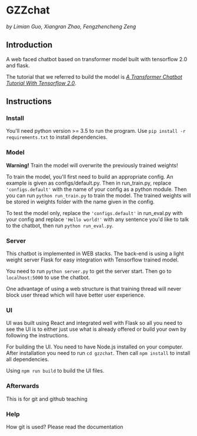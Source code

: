 # GZZchat
*by Limian Guo, Xiangran Zhao, Fengzhencheng Zeng*

## Introduction
A web faced chatbot based on transformer model built with tensorflow 2.0 and flask.

The tutorial that we referred to build the model is 
[*A Transformer Chatbot Tutorial With Tensorflow 2.0*](https://medium.com/tensorflow/a-transformer-chatbot-tutorial-with-tensorflow-2-0-88bf59e66fe2).

## Instructions
### Install
You'll need python version >= 3.5 to run the program. Use `pip install -r requirements.txt` to install dependencies.

### Model
**Warning!** Train the model will overwrite the previously trained weights!

To train the model, you'll first need to build an appropriate config. An example is given as configs/default.py.
Then in run_train.py, replace `'configs.default'` with the name of your config as a python module.
Then you can run `python run_train.py` to train the model.
The trained weights will be stored in weights folder with the name given in the config.

To test the model only, replace the `'configs.default'` in run_eval.py with your config 
and replace `'Hello world!'` with any sentence you'd like to talk to the chatbot, then run `python run_eval.py`.

### Server
This chatbot is implemented in WEB stacks. The back-end is using a light weight
server Flask for easy integration with Tensorflow trained model.

You need to run `python server.py` to get the server start.
Then go to `localhost:5000` to use the chatbot.

One advantage of using a web structure is that training thread will never block user
thread which will have better user experience.
### UI
UI was built using React and integrated well with Flask so all you need to see the UI is to 
either just use what is already offered or build your own by following the instructions.

For building the UI. You need to have Node.js installed on your computer. After installation
you need to run `cd gzzchat`. Then call `npm install` to install all dependencies.

Using `npm run build` to build the UI files.

### Afterwards
This is for git and github teaching

### Help
How git is used?
Please read the documentation
